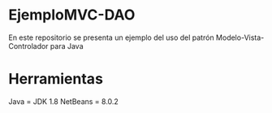 # EjemploMVC-DAO

En este repositorio se presenta un ejemplo del uso del patrón Modelo-Vista-Controlador para Java

# Herramientas

Java = JDK 1.8
NetBeans = 8.0.2